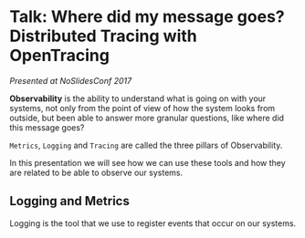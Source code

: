 # Talk: Where did my message goes? Distributed Tracing with OpenTracing

*Presented at NoSlidesConf 2017*

**Observability** is the ability to understand what is going on with your systems, not 
only from the point of view of how the system looks from outside, but been able to
answer more granular questions, like where did this message goes?

`Metrics`, `Logging` and `Tracing` are called the three pillars of Observability.

In this presentation we will see how we can use these tools and how they are related 
to be able to observe our systems.

## Logging and Metrics

Logging is the tool that we use to register events that occur on our systems. 


